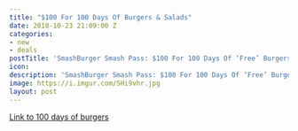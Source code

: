 ```yaml
---
title: "$100 For 100 Days Of Burgers & Salads"
date: 2018-10-23 21:09:00 Z
categories:
- new
- deals
postTitle: 'SmashBurger Smash Pass: $100 For 100 Days Of ‘Free’ Burgers & Salads'
icon: 
description: 'SmashBurger Smash Pass: $100 For 100 Days Of ‘Free’ Burgers & Salads'
image: https://i.imgur.com/SHi9vhr.jpg
layout: post
---
```


[Link to 100 days of burgers](https://smashburger.com/smashpass/)